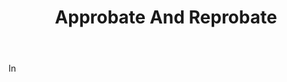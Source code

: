 ---
title: Approbate And Reprobate
permalink: "/definitions/approbate-and-reprobate.html"
body: In
published_at: '2018-07-07'
layout: post
---